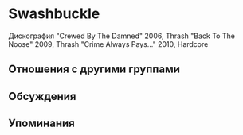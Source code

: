 # Swashbuckle

Дискография
"Crewed By The Damned" 2006, Thrash
"Back To The Noose" 2009, Thrash
"Crime Always Pays…" 2010, Hardcore

## Отношения с другими группами


## Обсуждения


## Упоминания

